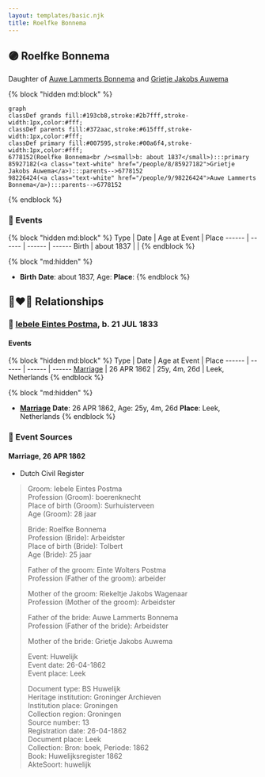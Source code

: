 ```yaml
---
layout: templates/basic.njk
title: Roelfke Bonnema
---
```

## 🟣 Roelfke Bonnema

Daughter of [Auwe Lammerts Bonnema](/people/9/98226424) and [Grietje Jakobs Auwema](/people/8/85927182)

{% block "hidden md:block" %}
```mermaid
graph
classDef grands fill:#193cb8,stroke:#2b7fff,stroke-width:1px,color:#fff;
classDef parents fill:#372aac,stroke:#615fff,stroke-width:1px,color:#fff;
classDef primary fill:#007595,stroke:#00a6f4,stroke-width:1px,color:#fff;
6778152(Roelfke Bonnema<br /><small>b: about 1837</small>):::primary
85927182(<a class="text-white" href="/people/8/85927182">Grietje Jakobs Auwema</a>):::parents-->6778152
98226424(<a class="text-white" href="/people/9/98226424">Auwe Lammerts Bonnema</a>):::parents-->6778152
```
{% endblock %}

### 📆 Events

{% block "hidden md:block" %}
Type | Date | Age at Event | Place
------ | ------ | ------ | ------
Birth | about 1837 |  |
{% endblock %}

{% block "md:hidden" %}
- **Birth**
**Date**: about 1837, Age:
**Place**:
{% endblock %}

## 👩‍❤️‍👨 Relationships

### 🔵 [Iebele Eintes Postma](/people/6/62935454), b. 21 JUL 1833

#### Events

{% block "hidden md:block" %}
Type | Date | Age at Event | Place
------ | ------ | ------ | ------
[Marriage](#event-family-0-event-0) | 26 APR 1862 | 25y, 4m, 26d | Leek, Netherlands
{% endblock %}

{% block "md:hidden" %}
- **[Marriage](#event-family-0-event-0)**
**Date**: 26 APR 1862, Age: 25y, 4m, 26d
**Place**: Leek, Netherlands
{% endblock %}

### 📰 Event Sources

#### <a id="event-family-0-event-0"></a> Marriage, 26 APR 1862
* Dutch Civil Register
>   
  > Groom: Iebele Eintes Postma  
  > Profession (Groom): boerenknecht  
  > Place of birth (Groom): Surhuisterveen  
  > Age (Groom): 28 jaar  
  >   
  > Bride: Roelfke Bonnema  
  > Profession (Bride): Arbeidster  
  > Place of birth (Bride): Tolbert  
  > Age (Bride): 25 jaar  
  >   
  > Father of the groom: Einte Wolters Postma  
  > Profession (Father of the groom): arbeider  
  >   
  > Mother of the groom: Riekeltje Jakobs Wagenaar  
  > Profession (Mother of the groom): Arbeidster  
  >   
  > Father of the bride: Auwe Lammerts Bonnema  
  > Profession (Father of the bride): Arbeidster  
  >   
  > Mother of the bride: Grietje Jakobs Auwema  
  >   
  > Event: Huwelijk  
  > Event date: 26-04-1862  
  > Event place: Leek  
  >   
  > Document type: BS Huwelijk  
  > Heritage institution: Groninger Archieven  
  > Institution place: Groningen  
  > Collection region: Groningen  
  > Source number: 13  
  > Registration date: 26-04-1862  
  > Document place: Leek  
  > Collection: Bron: boek, Periode: 1862  
  > Book: Huwelijksregister 1862  
  > AkteSoort: huwelijk  
  >